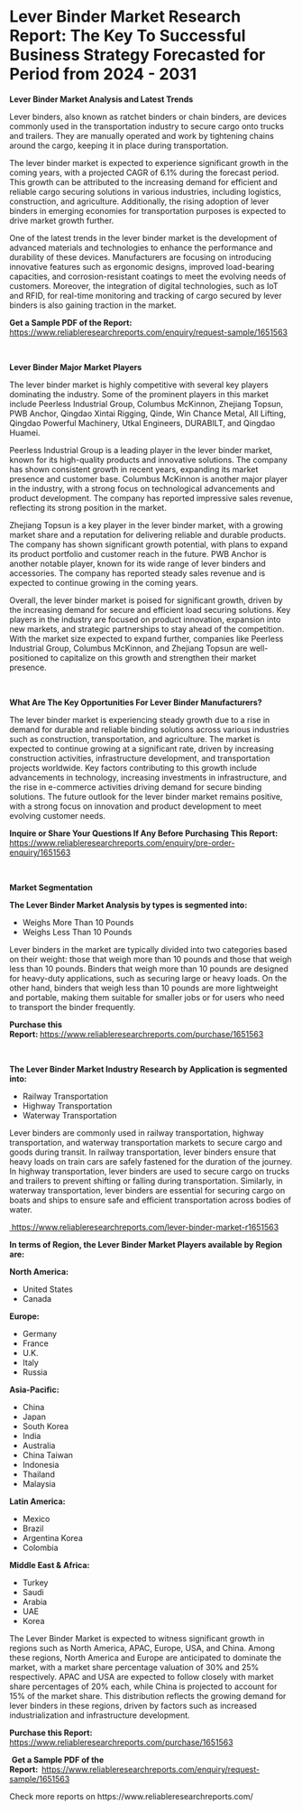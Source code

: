 <p><h1>Lever Binder Market Research Report: The Key To Successful Business Strategy Forecasted for Period from 2024 - 2031</h1></p><p><strong>Lever Binder Market Analysis and Latest Trends</strong></p>
<p><p>Lever binders, also known as ratchet binders or chain binders, are devices commonly used in the transportation industry to secure cargo onto trucks and trailers. They are manually operated and work by tightening chains around the cargo, keeping it in place during transportation.</p><p>The lever binder market is expected to experience significant growth in the coming years, with a projected CAGR of 6.1% during the forecast period. This growth can be attributed to the increasing demand for efficient and reliable cargo securing solutions in various industries, including logistics, construction, and agriculture. Additionally, the rising adoption of lever binders in emerging economies for transportation purposes is expected to drive market growth further.</p><p>One of the latest trends in the lever binder market is the development of advanced materials and technologies to enhance the performance and durability of these devices. Manufacturers are focusing on introducing innovative features such as ergonomic designs, improved load-bearing capacities, and corrosion-resistant coatings to meet the evolving needs of customers. Moreover, the integration of digital technologies, such as IoT and RFID, for real-time monitoring and tracking of cargo secured by lever binders is also gaining traction in the market.</p></p>
<p><strong>Get a Sample PDF of the Report:&nbsp;</strong> <a href="https://www.reliableresearchreports.com/enquiry/request-sample/1651563">https://www.reliableresearchreports.com/enquiry/request-sample/1651563</a></p>
<p>&nbsp;</p>
<p><strong>Lever Binder Major Market Players</strong></p>
<p><p>The lever binder market is highly competitive with several key players dominating the industry. Some of the prominent players in this market include Peerless Industrial Group, Columbus McKinnon, Zhejiang Topsun, PWB Anchor, Qingdao Xintai Rigging, Qinde, Win Chance Metal, All Lifting, Qingdao Powerful Machinery, Utkal Engineers, DURABILT, and Qingdao Huamei.</p><p>Peerless Industrial Group is a leading player in the lever binder market, known for its high-quality products and innovative solutions. The company has shown consistent growth in recent years, expanding its market presence and customer base. Columbus McKinnon is another major player in the industry, with a strong focus on technological advancements and product development. The company has reported impressive sales revenue, reflecting its strong position in the market.</p><p>Zhejiang Topsun is a key player in the lever binder market, with a growing market share and a reputation for delivering reliable and durable products. The company has shown significant growth potential, with plans to expand its product portfolio and customer reach in the future. PWB Anchor is another notable player, known for its wide range of lever binders and accessories. The company has reported steady sales revenue and is expected to continue growing in the coming years.</p><p>Overall, the lever binder market is poised for significant growth, driven by the increasing demand for secure and efficient load securing solutions. Key players in the industry are focused on product innovation, expansion into new markets, and strategic partnerships to stay ahead of the competition. With the market size expected to expand further, companies like Peerless Industrial Group, Columbus McKinnon, and Zhejiang Topsun are well-positioned to capitalize on this growth and strengthen their market presence.</p></p>
<p>&nbsp;</p>
<p><strong>What Are The Key Opportunities For Lever Binder Manufacturers?</strong></p>
<p><p>The lever binder market is experiencing steady growth due to a rise in demand for durable and reliable binding solutions across various industries such as construction, transportation, and agriculture. The market is expected to continue growing at a significant rate, driven by increasing construction activities, infrastructure development, and transportation projects worldwide. Key factors contributing to this growth include advancements in technology, increasing investments in infrastructure, and the rise in e-commerce activities driving demand for secure binding solutions. The future outlook for the lever binder market remains positive, with a strong focus on innovation and product development to meet evolving customer needs.</p></p>
<p><strong>Inquire or Share Your Questions If Any Before Purchasing This Report:</strong> <a href="https://www.reliableresearchreports.com/enquiry/pre-order-enquiry/1651563">https://www.reliableresearchreports.com/enquiry/pre-order-enquiry/1651563</a></p>
<p>&nbsp;</p>
<p><strong>Market Segmentation</strong></p>
<p><strong>The Lever Binder Market Analysis by types is segmented into:</strong></p>
<p><ul><li>Weighs More Than 10 Pounds</li><li>Weighs Less Than 10 Pounds</li></ul></p>
<p><p>Lever binders in the market are typically divided into two categories based on their weight: those that weigh more than 10 pounds and those that weigh less than 10 pounds. Binders that weigh more than 10 pounds are designed for heavy-duty applications, such as securing large or heavy loads. On the other hand, binders that weigh less than 10 pounds are more lightweight and portable, making them suitable for smaller jobs or for users who need to transport the binder frequently.</p></p>
<p><strong>Purchase this Report:&nbsp;</strong><a href="https://www.reliableresearchreports.com/purchase/1651563">https://www.reliableresearchreports.com/purchase/1651563</a></p>
<p>&nbsp;</p>
<p><strong>The Lever Binder Market Industry Research by Application is segmented into:</strong></p>
<p><ul><li>Railway Transportation</li><li>Highway Transportation</li><li>Waterway Transportation</li></ul></p>
<p><p>Lever binders are commonly used in railway transportation, highway transportation, and waterway transportation markets to secure cargo and goods during transit. In railway transportation, lever binders ensure that heavy loads on train cars are safely fastened for the duration of the journey. In highway transportation, lever binders are used to secure cargo on trucks and trailers to prevent shifting or falling during transportation. Similarly, in waterway transportation, lever binders are essential for securing cargo on boats and ships to ensure safe and efficient transportation across bodies of water.</p></p>
<p><a href="https://www.reliableresearchreports.com/lever-binder-market-r1651563">&nbsp;https://www.reliableresearchreports.com/lever-binder-market-r1651563</a></p>
<p><strong>In terms of Region, the Lever Binder Market Players available by Region are:</strong></p>
<p>
    <p> <strong> North America: </strong>
        <ul>
            <li>United States</li>
            <li>Canada</li>
        </ul>
        </p> 
    <p> <strong> Europe: </strong>
        <ul>
            <li>Germany</li>
            <li>France</li>
            <li>U.K.</li>
            <li>Italy</li>
            <li>Russia</li>
        </ul>
        </p> 
    <p> <strong> Asia-Pacific: </strong>
        <ul>
            <li>China</li>
            <li>Japan</li>
            <li>South Korea</li>
            <li>India</li>
            <li>Australia</li>
            <li>China Taiwan</li>
            <li>Indonesia</li>
            <li>Thailand</li>
            <li>Malaysia</li>
        </ul>
        </p> 
    <p> <strong> Latin America: </strong>
        <ul>
            <li>Mexico</li>
            <li>Brazil</li>
            <li>Argentina Korea</li>
            <li>Colombia</li>
        </ul>
        </p> 
    <p> <strong> Middle East & Africa: </strong>
        <ul>
            <li>Turkey</li>
            <li>Saudi</li>
            <li>Arabia</li>
            <li>UAE</li>
            <li>Korea</li>
        </ul>
    </p>
    </p>
<p><p>The Lever Binder Market is expected to witness significant growth in regions such as North America, APAC, Europe, USA, and China. Among these regions, North America and Europe are anticipated to dominate the market, with a market share percentage valuation of 30% and 25% respectively. APAC and USA are expected to follow closely with market share percentages of 20% each, while China is projected to account for 15% of the market share. This distribution reflects the growing demand for lever binders in these regions, driven by factors such as increased industrialization and infrastructure development.</p></p>
<p><strong>Purchase this Report: </strong><a href="https://www.reliableresearchreports.com/purchase/1651563">https://www.reliableresearchreports.com/purchase/1651563</a></p>
<p>&nbsp;<strong>Get a Sample PDF of the Report:&nbsp;&nbsp;</strong><a href="https://www.reliableresearchreports.com/enquiry/request-sample/1651563">https://www.reliableresearchreports.com/enquiry/request-sample/1651563</a></p>
<p><strong></strong></p>
<p>Check more reports on https://www.reliableresearchreports.com/</p>